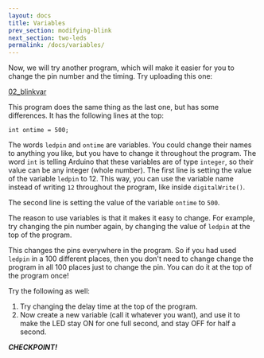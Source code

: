```yaml
---
layout: docs
title: Variables
prev_section: modifying-blink
next_section: two-leds
permalink: /docs/variables/
---
```



Now, we will try another program, which will make it easier for you to change the pin number and the timing. Try uploading this one:

<a href="/sketches/02_blinkvar.txt">02_blinkvar</a>

This program does the same thing as the last one, but has some
differences. It has the following lines at the top:

```int ledpin = 12;
int ontime = 500;
```

The words ```ledpin``` and ```ontime``` are variables. You could change
their names to anything you like, but you have to change it throughout the program. The word ```int``` is telling Arduino that these variables are of type ```integer```, so their value can be any integer (whole number). The first line is setting the value of the variable ```ledpin``` to 12. This way, you can use the variable name instead of writing ```12``` throughout the program, like inside ```digitalWrite()```.

The second line is setting the value of the variable ```ontime``` to ```500```.

The reason to use variables is that it makes it easy to change. For
example, try changing the pin number again, by changing the value of
```ledpin``` at the top of the program.

This changes the pins everywhere in the program. So if you had used
```ledpin``` in a 100 different places, then you don't need to change
change the program in all 100 places just to change the pin. You can do it at the top of the program once!

Try the following as well: 

1. Try changing the delay time at the top of the program. 
2. Now create a new variable (call it whatever you want), and use it to make the LED stay ON for one full second, and stay OFF for half a second.

**_CHECKPOINT!_**